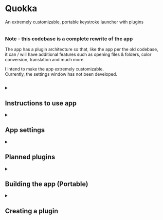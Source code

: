 # Quokka
An extremely customizable, portable keystroke launcher with plugins

```
```

### Note - this codebase is a complete rewrite of the app

The app has a plugin architecture so that, like the app per the old codebase, it can / will have additional features such as opening files & folders, color conversion, translation and much more.

I intend to make the app extremely customizable.<br>
Currently, the settings window has not been developed.

```
```

<details>
<summary>
<h2>Instructions to use app</h2>
</summary>

To use the app, run Quokka.exe

| Default Keyboard shortcut | Use |
|-----:|-----------|
| Left Win + Space | launches the search bar |
| arrow keys | select items |
| enter key | executes an item |
| menu key | shows context pane for item |

The Tray task icon context menu can be used to:
 - launch the search window
 - open the settings file
 - open the PlugBoard
 - exit the app


To add a plugin, download it to the PlugBoard folder<br>
If you do not wish to use a plugin, simply delete the appropriate folder in the PlugBoard

---

### Special commands
<b>special commands are case-sensitive</b> to ensure they do not interfere with other functions of the app or plugins<br><br>
| Command (Case Sensitive) | Use | Plugin |
|-----:|-----------|-----------|
| ```AllApps``` | list all installed apps | ```InstalledApps``` |

</details>

<details>
<summary>
<h2>App settings</h2>
</summary>
All settings are <b>loaded when the search window is created</b>, meaning that you can modify them and see how they look while the app is still running in the background.
<br><br>
The only exception to this is the 'icon for the tray task' setting
<br><br>
Plugins may have their <b>own, specific settings files</b> in their respective folders in the PlugBoard. You can open The PlugBoard using the Tray Task Icon context menu
<br>

---

App settings (excluding plugins):
<details>
<summary>
<h3>General settings</h3>
</summary>

| Setting name | Use | Default Value |
|-----:|-----------|-----------|
| WindowHotKey | Open Search Window | Left Win + Space |
</details>

<details>
<summary>
<h3>Style settings</h3>
</summary>

<h4>Window</h4>

| Setting name | Use | Default Value |
|-----:|-----------|-----------|
| WindowTopMargin | top margin | screen height / 3 |


<details>
<summary>
<h4>Search bar</h4>
</summary>

| Setting name | Use | Default Value |
|-----:|-----------|-----------|
| SearchBarColor | color | ? |
| SearchBarRounding | corner radius | ? |
| SearchBarBorderColor | border color | ? |
| SearchBarBorderSize | border thickness | ? |
| SearchBarHeight | height | 64 |
| SearchBarWidth | width | screen width / 2 |
| SearchIconWidth | icon width | 64 |
| SearchIcon | icon file | ? |

<h5>Entry field</h5>

| Setting name | Use | Default Value |
|-----:|-----------|-----------|
| SearchFieldTxtColor | text color | ? |
| SearchFieldTxtSelColor | select color | ? |
| SearchFieldHeight | height | ? |
| SearchFieldWidth | margin | ? |
| SearchFieldFont | font family | ? |
| SearchFieldTxtSize | font size | ? |
| SearchFieldPlaceholder | placeholder text | ? |
| SearchFieldPlaceholderMargin | placeholder margin | ? |
| SearchFieldPlaceholderColor | placeholder color | ? |
| SearchFieldPlaceholderSize | placeholder font size | ? |
| SearchFieldPlaceholderFont | placeholder font family | ? |
</details>

<details>
<summary>
<h4>Results List</h4>
</summary>

<details>
<summary>
<h5>Container</h5>
</summary>

| Setting name | Use | Default Value |
|-----:|-----------|-----------|
| ListContainerMargin | margin | ? |
| ListContainerBorderColor | border color | ? |
| ListContainerBorderThickness | border thickness | ? |
| ListContainerRounding | corner radius | ? |
| ListContainerColor | background color | ? |
| ListContainerMinHeight | Min Height | ? |
| ListContainerWidth | width | ? |
</details>

<details>
<summary>
<h5>List</h5>
</summary>

| Setting name | Use | Default Value |
|-----:|-----------|-----------|
| ListMargin | margin | ? |

<details>
<summary>
<h6>Scroll Bar Background</h4>
</summary>

| Setting name | Use | Default Value |
|-----:|-----------|-----------|
| ScrollBarBgVisibility | visibility | ? |
| ScrollBarBgColor | color | ? |
| ScrollBarBgRounding | corner radius | ? |
| ScrollBarBgBorderColor | border color | ? |
| ScrollBarBgBorderThickness | border thickness | ? |
| ScrollBarBgWidth | width | ? |
| ScrollBarBgMargin | margin | ? |
</details>

<details>
<summary>
<h6>Scroll Bar Thumb Background</h6>
</summary>

| Setting name | Use | Default Value |
|-----:|-----------|-----------|
| ScrollThumbBgVisibility | visibility | ? |
| ScrollThumbBgColor | color | ? |
| ScrollThumbBgRounding | corner radius | ? |
| ScrollThumbBgBorderColor | border color | ? |
| ScrollThumbBgBorderThickness | border thickness | ? |
| ScrollThumbBgWidth | width | ? |
| ScrollThumbBgMargin | margin | ? |
</details>

<details>
<summary>
<h6>Scroll Bar Thumb</h6>
</summary>

| Setting name | Use | Default Value |
|-----:|-----------|-----------|
| ScrollThumbVisibility | visibility | ? |
| ScrollThumbColor | color | ? |
| ScrollThumbRounding | corner radius | ? |
| ScrollThumbBorderColor | border color | ? |
| ScrollThumbBorderThickness | border thickness | ? |
| ScrollThumbWidth | width | ? |
| ScrollThumbMargin | margin | ? |
</details>
</details>




<details>
<summary>
<h4>List item</h4>
</summary>

| Setting name | Use | Default Value |
|-----:|-----------|-----------|
| ListItemBorderThickness | border thickness | ? |
| ListItemHoverBorderColor | hover border color | ? |
| ListItemHoverBgColor | hover background color | ? |
| ListItemSelectedBorderColor | selected border color | ? |
| ListItemSelectedBgColor | selected background color | ? |
| ListItemRounding | corner radius | ? |
| ListItemMargin | margin | ? |
| ListItemIconSize | icon size | ? |
| ListItemTextMargin | text margin (from icon) | ? |
| ListItemNameFont | name font family | ? |
| ListItemNameSize | name size | ? |
| ListItemNameColor | name color | ? |
| ListItemDescFont | description font family | ? |
| ListItemDescSize | description size | ? |
| ListItemDescColor | description color | ? |

</details>
</details>



</details>

---

</details>



<details>
<summary>
<h2>Planned plugins</h2>
</summary>

In order of priority:

| Developed? | Plugin |
|-----:|-----------|
|     ✅| installed app launcher |
|     ▢| portable app launcher |
|     ▢| file/folder - everything - with preview pane |
|     ▢| sharex integration |
|     ▢| calculator |
|     ▢| os power commands (logout, lock, sleep, chutdown, etc.) |
|     ▢| control panel shortcuts |
|     ▢| Windows settings |
|     ▢| IP & MAC address |
|     ▢| cli commands - powershell |
|     ▢| dictionary |
|     ▢| unicode character lookup |
|     ▢| color space conversion |
|     ▢| unit conversion |
|     ▢| currency conversion |
|     ▢| translate |
|     ▢| lorem ipsum generator |
|     ▢| emoji lookup |
|     ▢| url opener |
|     ▢| wikipedia search |
|     ▢| clipboard manager |
|     ▢| keepass integration |
|     ▢| Timezone converter |
|     ▢| workflows - launch multiple shortcuts at once - see below |

</details>



<details>
<summary>
<h2>Building the app (Portable)</h2>
</summary>

1. open Visual Studio & clone Quokka<br>

2. Build solution<br>

3. copy Debug folder (in bin) for Quokka project to desired location (e.g. USB drive)

> (You may rename the folder to, for e.g., 'Quokka')<br>
4. (Download / Delete) any plugins you (do / do not) wish to use<br>(In the PlugBoard folder)<br>
> (3 plugins are included with the source code - InstalledApps, ShowTypedText and TypedText)

> The TypedText and ShowTypedText plugins are meant as demos and examples of plugins and will not be included in the final release

</details>



<details>
<summary>
<h2>Creating a plugin</h2>
</summary>


1. open Visual Studio & clone Quokka
2. in the solution, create a project of type WPF class library, naming it "Plugin_*YourPluginNameHere*"<br>
3. rename the cs file to "Plugin_*YourPluginNameHere*"
4. edit the project file to look like the following:<br>
   > The following is part of the ShowTypedText plugin:<br>
```
<Project Sdk="Microsoft.NET.Sdk">

  <PropertyGroup>
    <TargetFramework>net6.0-windows</TargetFramework>
    <Nullable>enable</Nullable>
    <UseWPF>true</UseWPF>

    // add the following:

    <PublishSingleFile>true</PublishSingleFile>
    <SelfContained>true</SelfContained>
	<DebugType>embedded</DebugType>
    <Product>Plugin_ShowTypedText</Product>
    <AppendTargetFrameworkToOutputPath>false</AppendTargetFrameworkToOutputPath>
    <AppendRuntimeIdentifierToOutputPath>false</AppendRuntimeIdentifierToOutputPath>
    <BaseOutputPath>..\Quokka\bin\Debug\PlugBoard\Plugin_ShowTypedText</BaseOutputPath>

    // up to here

  </PropertyGroup>

  <ItemGroup>
    <ProjectReference Include="..\Quokka\Quokka.csproj" /> // this is added for you (see step 5)
  </ItemGroup>

</Project>
```
5. The project will need a reference to Quokka. To add this, right click on the project in the solution explorer, click on add project reference and tick Quokka.
6. In the cs file add
```
using Quokka.Plugger.Contracts;
using Quokka;
```
and create a ListItem class for your item type.<br>
> e.g., the following is part of the ShowTypedText plugin:
```
class TypedTextItem : ListItem {
        public string query;
        public TypedTextItem(string query) { 
            this.name = "Typed:" + query;
            this.query = query;
            this.description = "The search field contains the above text";
            this.icon = new BitmapImage(new Uri(
                Environment.CurrentDirectory + "\\Config\\Resources\\information.png"));
        }

        //When item is selected, copy text
        public override void execute() {
            Clipboard.SetText(query);
            App.Current.MainWindow.Close();
        }
}
```
7. create a class that inherits from IPlugger<br> (this is in the same namespace and can go in the same file)<br>
> e.g., The following is part of the ShowTypedText plugin:
```
public partial class ShowTypedText : IPlugger {

        public ShowTypedText() {}
 
        public string PluggerName { get; set; } = "ShowTypedText";

        /// <summary>  
        /// This will get called when user types a query into the search field
        /// </summary>  
        public List<ListItem> OnQueryChange(string query) {
            List<ListItem> ItemList = new List<ListItem>();
            ItemList.Add(new ShowTypedTextItem(query));
            return ItemList;
        }

        public List<String> SpecialCommands() {
            return new List<String>();
        }

        public List<ListItem> OnSpecialCommand(string command) {
            return new List<ListItem>();
        }

        public void OnAppStartup() { }

        public void OnAppShutdown() { }

        public void OnSearchWindowStartup() { }

    }
```
OnQueryChange is the method that is called by the SearchWindow when a user types in a query<br>
In this method, you should create your list item objects, filter them (if needed), and return them in a list<br>

8. Every plugin (for now) will need a context pane for its item type

- In the project, add a WPF Page <b>called 'ContextPane'</b>
- ensure ContextPane : Page (inherits page)
- add information / extra actions to the pane
> e.g., The following is part of the ShowTypedText plugin:
```
<Page x:Class="Plugin_ShowTypedText.ContextPane"
    ...
    d:DesignHeight="300" d:DesignWidth="800"
    Title="ContextPane"
    KeyDown="Page_KeyDown">

    <Border ...>

        <Grid Margin="10" VerticalAlignment="Center" HorizontalAlignment="Center">

            ...

            <Grid Grid.Column="0">

                ...

                <Image Grid.Row="0" x:Name="DetailsImage"/>
                <TextBlock TextWrapping="Wrap"
                    Text="You typed the text after 'Typed:'" Grid.Row="1" Padding="10"/>
                <TextBlock TextWrapping="Wrap"
                    Text="" Grid.Row="2" x:Name="text" Padding="10"/>
            </Grid>

            <Grid Grid.Column="1">

                <ListView
                    ScrollViewer.HorizontalScrollBarVisibility="Disabled"
                    HorizontalContentAlignment="Center" x:Name="ButtonsListView">

                    <ui:Button Content="Copy the text" Padding="10" Click="CopyText"/>
                    <ui:Button Content="Another 'Copy the text' button"
                        Padding="10"  Click="CopyText"/>
                    <ui:Button Content="Another 'Copy the text' button"
                        Padding="10"  Click="CopyText"/>
                </ListView>

            </Grid>
        </Grid>
    </Border>
</Page>
```

```
using Quokka;
...

namespace Plugin_ShowTypedText {

    public partial class ContextPane : Page{

        private Quokka.ListItem Item;

        public ContextPane() {
            InitializeComponent();
            this.Item = (Application.Current.MainWindow as SearchWindow).SelectedItem;
            DetailsImage.Source = this.Item.icon;
            text.Text = Item.name;
        }

        ...

        private void Page_KeyDown(object sender, KeyEventArgs e) {
            ButtonsListView.Focus();
            switch (e.Key){
                case Key.Enter:

                    if ((ButtonsListView.SelectedIndex == -1)) ButtonsListView.SelectedIndex = 0;

                    Wpf.Ui.Controls.Button currentButton = 
                        (ButtonsListView.SelectedItem as Wpf.Ui.Controls.Button);
                    currentButton.RaiseEvent(new 
                        RoutedEventArgs(Wpf.Ui.Controls.Button.ClickEvent));
                    break;
                case Key.Down:
                    if ((ButtonsListView.SelectedIndex == -1)) {
                        ButtonsListView.SelectedIndex = 1;
                    } else if (ButtonsListView.SelectedIndex == ButtonsListView.Items.Count - 1) {
                        ButtonsListView.SelectedIndex = 0;
                    } else {
                        ButtonsListView.SelectedIndex++;
                    }
                    ButtonsListView.ScrollIntoView(ButtonsListView.SelectedItem);
                    break;
                case Key.Up:
                    if ((ButtonsListView.SelectedIndex == -1) ||
                        (ButtonsListView.SelectedIndex == 0)) {

                        ButtonsListView.SelectedIndex = ButtonsListView.Items.Count - 1;

                    } else {
                        ButtonsListView.SelectedIndex--;
                    }
                    ButtonsListView.ScrollIntoView(ButtonsListView.SelectedItem);
                    break;
                case Key.Apps: //This is the menu key
                    (Application.Current.MainWindow as SearchWindow).contextPane.Visibility
                        = Visibility.Collapsed;
                    (Application.Current.MainWindow as SearchWindow).searchBox.Focus();

                    //makes showing a new pane more reliable
                    (Application.Current.MainWindow as SearchWindow).contextPane.Source = null;
                    break;
                default:
                    return;
            }
            e.Handled = true;
        }
    }
}
```
9. Build the solution<br>

<b>Done!</b> You have created a plugin for the app and can start using it.<br>
To stop using it, delete the appropriate folder from the PlugBoard
</details>